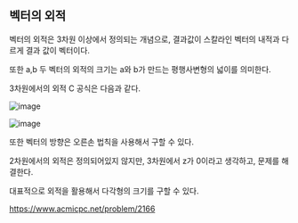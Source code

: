 ## 벡터의 외적


벡터의 외적은 3차원 이상에서 정의되는 개념으로, 결과값이 스칼라인 벡터의 내적과 다르게 결과 값이 벡터이다.

또한 a,b 두 벡터의 외적의 크기는 a와 b가 만드는 평행사변형의 넓이를 의미한다.

3차원에서의 외적 C 공식은 다음과 같다.

![image](https://github.com/user-attachments/assets/a84a9c11-9f00-4a38-bda4-033138e2b707)

![image](https://github.com/user-attachments/assets/43e5572b-b5a3-4188-8f31-1b4fece9ef1d)

또한 벡터의 방향은 오른손 법칙을 사용해서 구할 수 있다.

2차원에서의 외적은 정의되어있지 않지만, 3차원에서 z가 0이라고 생각하고, 문제를 해결한다.

대표적으로 외적을 활용해서 다각형의 크기를 구할 수 있다.

https://www.acmicpc.net/problem/2166


